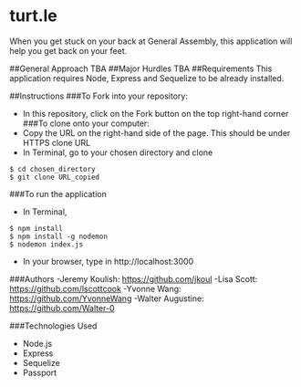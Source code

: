# turt.le
When you get stuck on your back at General Assembly, this application will help you get back on your feet.

##General Approach
TBA
##Major Hurdles
TBA
##Requirements
This application requires Node, Express and Sequelize to be already installed.

##Instructions
###To Fork into your repository:
* In this repository, click on the Fork button on the top right-hand corner
###To clone onto your computer:
* Copy the URL on the right-hand side of the page. This should be under HTTPS clone URL
* In Terminal, go to your chosen directory and clone
```console
$ cd chosen_directory
$ git clone URL_copied
```
###To run the application
* In Terminal,
```console
$ npm install
$ npm install -g nodemon
$ nodemon index.js
```
* In your browser, type in http://localhost:3000

###Authors
-Jeremy Koulish: https://github.com/jkoul
-Lisa Scott: https://github.com/lscottcook
-Yvonne Wang: https://github.com/YvonneWang
-Walter Augustine: https://github.com/Walter-0

###Technologies Used
* Node.js
* Express
* Sequelize
* Passport
